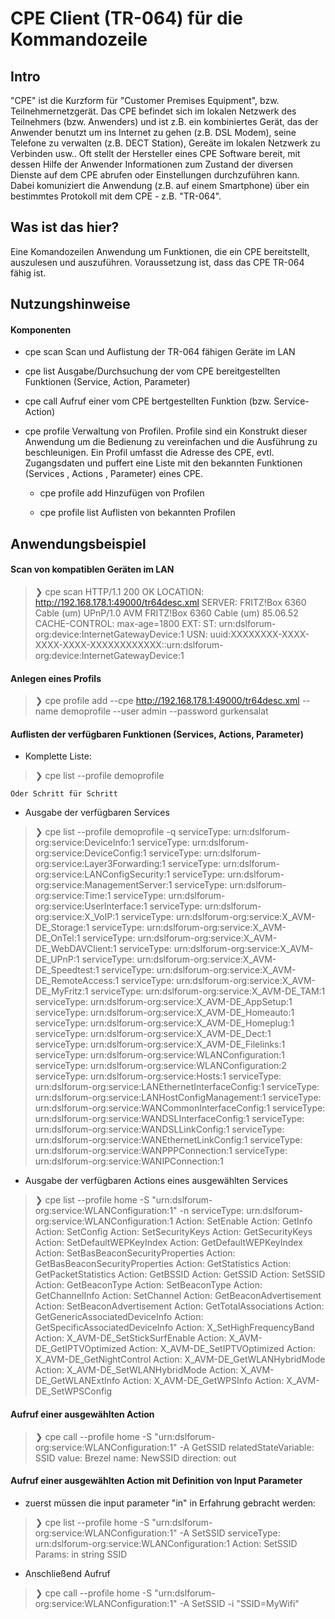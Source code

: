 # CPE Client (TR-064) für die Kommandozeile

## Intro
"CPE" ist die Kurzform für "Customer Premises Equipment", bzw. Teilnehmernetzgerät.
Das CPE befindet sich im lokalen Netzwerk des Teilnehmers (bzw. Anwenders) und ist z.B. ein kombiniertes Gerät, das der Anwender benutzt um ins Internet zu gehen (z.B. DSL Modem), seine Telefone zu verwalten (z.B. DECT Station), Gereäte im lokalen Netzwerk zu Verbinden usw.. 
Oft stellt der Hersteller eines CPE Software bereit, mit dessen Hilfe der Anwender Informationen zum Zustand der diversen Dienste auf dem CPE abrufen oder Einstellungen durchzuführen kann. Dabei komuniziert die Anwendung (z.B. auf einem Smartphone) über ein bestimmtes Protokoll mit dem CPE - z.B. "TR-064". 

## Was ist das hier?
Eine Komandozeilen Anwendung um Funktionen, die ein CPE bereitstellt, auszulesen und auszuführen. Voraussetzung ist, dass das CPE TR-064 fähig ist.

## Nutzungshinweise
#### Komponenten

- cpe scan 
Scan und Auflistung der TR-064 fähigen Geräte im LAN

- cpe list
Ausgabe/Durchsuchung der vom CPE bereitgestellten Funktionen (Service, Action, Parameter)

- cpe call
Aufruf einer vom CPE bertgestellten Funktion (bzw. Service-Action)

- cpe profile
Verwaltung von Profilen. Profile sind ein Konstrukt dieser Anwendung um die Bedienung zu vereinfachen und die Ausführung zu beschleunigen. 
Ein Profil umfasst die Adresse des CPE, evtl. Zugangsdaten und puffert eine Liste mit den bekannten Funktionen (Services , Actions , Parameter) eines CPE.
	- cpe profile add
	Hinzufügen von Profilen
	
	- cpe profile list
	Auflisten von bekannten Profilen
	
## Anwendungsbeispiel
#### Scan von kompatiblen Geräten im LAN
>❯ cpe scan	
HTTP/1.1 200 OK
LOCATION: http://192.168.178.1:49000/tr64desc.xml
SERVER: FRITZ!Box 6360 Cable (um) UPnP/1.0 AVM FRITZ!Box 6360 Cable (um) 85.06.52
CACHE-CONTROL: max-age=1800
EXT:
ST: urn:dslforum-org:device:InternetGatewayDevice:1
USN: uuid:XXXXXXXX-XXXX-XXXX-XXXX-XXXXXXXXXXXX::urn:dslforum-org:device:InternetGatewayDevice:1

#### Anlegen eines Profils
>❯ cpe profile add --cpe http://192.168.178.1:49000/tr64desc.xml --name demoprofile --user admin --password gurkensalat

#### Auflisten der verfügbaren Funktionen (Services, Actions, Parameter)
- Komplette Liste:
> ❯ cpe list --profile demoprofile
	
	Oder Schritt für Schritt
	
- Ausgabe der verfügbaren Services
>❯ cpe list --profile demoprofile -q
serviceType: urn:dslforum-org:service:DeviceInfo:1
serviceType: urn:dslforum-org:service:DeviceConfig:1
serviceType: urn:dslforum-org:service:Layer3Forwarding:1
serviceType: urn:dslforum-org:service:LANConfigSecurity:1
serviceType: urn:dslforum-org:service:ManagementServer:1
serviceType: urn:dslforum-org:service:Time:1
serviceType: urn:dslforum-org:service:UserInterface:1
serviceType: urn:dslforum-org:service:X_VoIP:1
serviceType: urn:dslforum-org:service:X_AVM-DE_Storage:1
serviceType: urn:dslforum-org:service:X_AVM-DE_OnTel:1
serviceType: urn:dslforum-org:service:X_AVM-DE_WebDAVClient:1
serviceType: urn:dslforum-org:service:X_AVM-DE_UPnP:1
serviceType: urn:dslforum-org:service:X_AVM-DE_Speedtest:1
serviceType: urn:dslforum-org:service:X_AVM-DE_RemoteAccess:1
serviceType: urn:dslforum-org:service:X_AVM-DE_MyFritz:1
serviceType: urn:dslforum-org:service:X_AVM-DE_TAM:1
serviceType: urn:dslforum-org:service:X_AVM-DE_AppSetup:1
serviceType: urn:dslforum-org:service:X_AVM-DE_Homeauto:1
serviceType: urn:dslforum-org:service:X_AVM-DE_Homeplug:1
serviceType: urn:dslforum-org:service:X_AVM-DE_Dect:1
serviceType: urn:dslforum-org:service:X_AVM-DE_Filelinks:1
serviceType: urn:dslforum-org:service:WLANConfiguration:1
serviceType: urn:dslforum-org:service:WLANConfiguration:2
serviceType: urn:dslforum-org:service:Hosts:1
serviceType: urn:dslforum-org:service:LANEthernetInterfaceConfig:1
serviceType: urn:dslforum-org:service:LANHostConfigManagement:1
serviceType: urn:dslforum-org:service:WANCommonInterfaceConfig:1
serviceType: urn:dslforum-org:service:WANDSLInterfaceConfig:1
serviceType: urn:dslforum-org:service:WANDSLLinkConfig:1
serviceType: urn:dslforum-org:service:WANEthernetLinkConfig:1
serviceType: urn:dslforum-org:service:WANPPPConnection:1
serviceType: urn:dslforum-org:service:WANIPConnection:1

- Ausgabe der verfügbaren Actions eines ausgewählten Services
>❯ cpe list --profile home -S "urn:dslforum-org:service:WLANConfiguration:1" -n
serviceType: urn:dslforum-org:service:WLANConfiguration:1
	Action: SetEnable
	Action: GetInfo
	Action: SetConfig
	Action: SetSecurityKeys
	Action: GetSecurityKeys
	Action: SetDefaultWEPKeyIndex
	Action: GetDefaultWEPKeyIndex
	Action: SetBasBeaconSecurityProperties
	Action: GetBasBeaconSecurityProperties
	Action: GetStatistics
	Action: GetPacketStatistics
	Action: GetBSSID
	Action: GetSSID
	Action: SetSSID
	Action: GetBeaconType
	Action: SetBeaconType
	Action: GetChannelInfo
	Action: SetChannel
	Action: GetBeaconAdvertisement
	Action: SetBeaconAdvertisement
	Action: GetTotalAssociations
	Action: GetGenericAssociatedDeviceInfo
	Action: GetSpecificAssociatedDeviceInfo
	Action: X_SetHighFrequencyBand
	Action: X_AVM-DE_SetStickSurfEnable
	Action: X_AVM-DE_GetIPTVOptimized
	Action: X_AVM-DE_SetIPTVOptimized
	Action: X_AVM-DE_GetNightControl
	Action: X_AVM-DE_GetWLANHybridMode
	Action: X_AVM-DE_SetWLANHybridMode
	Action: X_AVM-DE_GetWLANExtInfo
	Action: X_AVM-DE_GetWPSInfo
	Action: X_AVM-DE_SetWPSConfig

#### Aufruf einer ausgewählten Action
>❯ cpe call --profile home -S "urn:dslforum-org:service:WLANConfiguration:1" -A GetSSID
relatedStateVariable:	SSID
value:	Brezel
name:	NewSSID
direction:	out

#### Aufruf einer ausgewählten Action mit Definition von Input Parameter
- zuerst müssen die input parameter "in" in Erfahrung gebracht werden:
>❯ cpe list --profile home -S "urn:dslforum-org:service:WLANConfiguration:1" -A SetSSID 
serviceType: urn:dslforum-org:service:WLANConfiguration:1
	Action: SetSSID
	Params:
	in string SSID

- Anschließend Aufruf
>❯ cpe call --profile home -S "urn:dslforum-org:service:WLANConfiguration:1" -A SetSSID -i "SSID=MyWifi"
 

	
